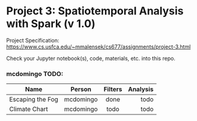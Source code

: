 # Project 3: Spatiotemporal Analysis with Spark (v 1.0)

Project Specification: https://www.cs.usfca.edu/~mmalensek/cs677/assignments/project-3.html

Check your Jupyter notebook(s), code, materials, etc. into this repo.

### mcdomingo TODO:

| Name | Person | Filters | Analysis |
| ---- |:------:|:-------:|---------:|
| Escaping the Fog | mcdomingo | done | todo |
| Climate Chart | mcdomingo | todo | todo |
